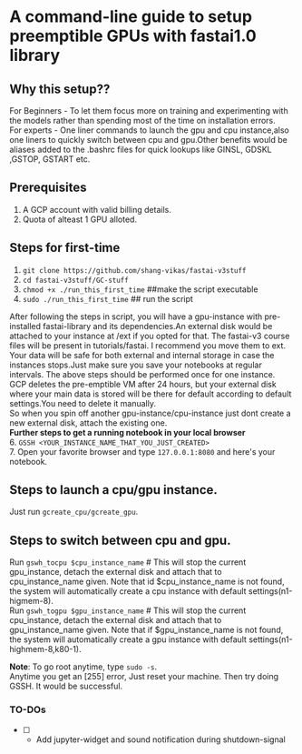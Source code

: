 # A command-line guide to setup preemptible GPUs with fastai1.0 library

## Why this setup??
For Beginners - To let them focus more on training and experimenting with the models rather than spending most of the time on installation errors.<br>
For experts - One liner commands to launch the gpu and cpu instance,also one liners to quickly switch between cpu and gpu.Other benefits would be aliases added to the .bashrc files for quick lookups like GINSL, GDSKL ,GSTOP, GSTART etc.<br>


## Prerequisites
1. A GCP account with valid billing details.
2. Quota of alteast 1 GPU alloted.

## Steps for first-time
1. `git clone https://github.com/shang-vikas/fastai-v3stuff`
2. `cd fastai-v3stuff/GC-stuff`
3. `chmod +x ./run_this_first_time`  ##make the script executable
4. `sudo ./run_this_first_time`  ## run the script

After following the steps in script, you will have a gpu-instance with pre-installed fastai-library and its dependencies.An external disk would be attached to your instance at /ext if you opted for that.
The fastai-v3 course files will be present in tutorials/fastai. I recommend you move them to ext. Your data will be safe for both external and internal storage in case the instances stops.Just make sure you save your notebooks at regular intervals.
 The above steps should be performed once for one instance.<br>
 GCP deletes the pre-emptible VM after 24 hours, but your external disk where your main data is stored will be there for default according to default settings.You need to delete it manually.<br>
So when you spin off another gpu-instance/cpu-instance just dont create a new external disk, attach the existing one.<br>
**Further steps to get a running notebook in your local browser** <br>
6. `GSSH <YOUR_INSTANCE_NAME_THAT_YOU_JUST_CREATED>` <br>
7. Open your favorite browser and type `127.0.0.1:8080` and here's your notebook. <br>

## Steps to launch a cpu/gpu instance.
Just run `gcreate_cpu/gcreate_gpu`.

## Steps to switch between cpu and gpu.
Run `gswh_tocpu $cpu_instance_name` # This will stop the current gpu_instance, detach the external disk and attach that to cpu_instance_name given. Note that id $cpu_instance_name is not found, the system will automatically create a cpu instance with default settings(n1-higmem-8).<br>
Run `gswh_togpu $gpu_instance_name` # This will stop the current cpu_instance, detach the external disk and attach that to gpu_instance_name given. Note that if $gpu_instance_name is not found, the system will automatically create a gpu instance with default settings(n1-highmem-8,k80-1).


**Note**: 
To go root anytime, type `sudo -s`.<br>
Anytime you get an [255] error, Just reset your machine. Then try doing GSSH. It would be successful.<br>

### TO-DOs
- [ ] - Add jupyter-widget and sound notification during shutdown-signal
